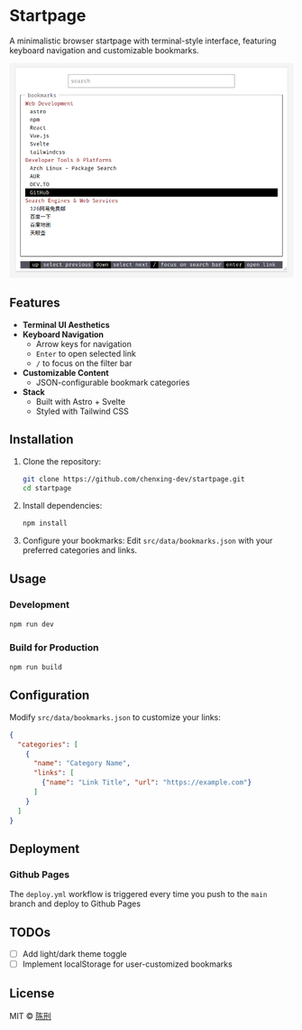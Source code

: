# Startpage

A minimalistic browser startpage with terminal-style interface, featuring keyboard navigation and customizable bookmarks.

![Screenshot of TUI Startpage](screenshot.png)

## Features

- **Terminal UI Aesthetics**
- **Keyboard Navigation**
  - Arrow keys for navigation
  - `Enter` to open selected link
  - `/` to focus on the filter bar
- **Customizable Content**
  - JSON-configurable bookmark categories
- **Stack**
  - Built with Astro + Svelte
  - Styled with Tailwind CSS

## Installation

1. Clone the repository:
   ```bash
   git clone https://github.com/chenxing-dev/startpage.git
   cd startpage
   ```

2. Install dependencies:
   ```bash
   npm install
   ```

3. Configure your bookmarks:
   Edit `src/data/bookmarks.json` with your preferred categories and links.

## Usage

### Development
```bash
npm run dev
```

### Build for Production
```bash
npm run build
```

## Configuration

Modify `src/data/bookmarks.json` to customize your links:
```json
{
  "categories": [
    {
      "name": "Category Name",
      "links": [
        {"name": "Link Title", "url": "https://example.com"}
      ]
    }
  ]
}
```

## Deployment

### Github Pages

The `deploy.yml` workflow is triggered every time you push to the `main` branch and deploy to Github Pages

## TODOs

- [ ] Add light/dark theme toggle
- [ ] Implement localStorage for user-customized bookmarks

## License

MIT © [陈刑](https://github.com/chenxing-dev)
```
